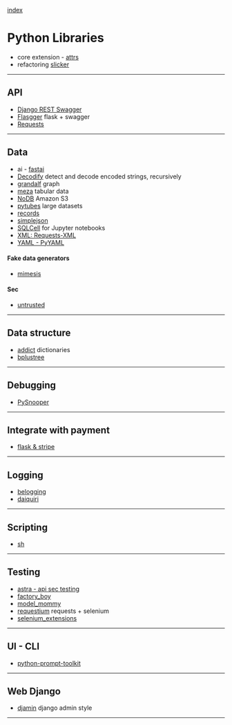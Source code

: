 [index](README.md#links)

# Python Libraries

* core extension - [attrs](https://github.com/python-attrs/attrs)
* refactoring [slicker](https://github.com/Khan/slicker)

---

## API

* [Django REST Swagger](https://django-rest-swagger.readthedocs.io/en/latest/)
* [Flasgger](https://github.com/rochacbruno/flasgger) flask + swagger
* [Requests](http://docs.python-requests.org/)

---

## Data

* ai - [fastai](https://github.com/fastai/fastai)
* [Decodify](https://github.com/s0md3v/Decodify) detect and decode encoded strings, recursively
* [grandalf](https://github.com/bdcht/grandalf) graph
* [meza](https://github.com/reubano/meza) tabular data
* [NoDB](https://github.com/Miserlou/NoDB) Amazon S3
* [pytubes](https://github.com/stestagg/pytubes) large datasets
* [records](https://github.com/kennethreitz/records)
* [simplejson](https://simplejson.readthedocs.io/en/latest/)
* [SQLCell](https://github.com/tmthyjames/SQLCell) for Jupyter notebooks
* [XML: Requests-XML](http://xml.python-requests.org)
* [YAML - PyYAML](http://pyyaml.org/wiki/PyYAMLDocumentation)

#### Fake data generators

* [mimesis](https://github.com/lk-geimfari/mimesis)

#### Sec

* [untrusted](https://github.com/tawesoft/untrusted.py)

---

## Data structure

* [addict](https://github.com/mewwts/addict) dictionaries
* [bplustree](https://github.com/NicolasLM/bplustree)

---

## Debugging

* [PySnooper](https://github.com/cool-RR/pysnooper)

---

## Integrate with payment

* [flask & stripe](https://github.com/holdenrehg/sample_flask_stripe_integration)

---

## Logging

* [belogging](https://github.com/georgeyk/belogging)
* [daiquiri](http://daiquiri.readthedocs.io/en/latest/)

---

## Scripting

* [sh](https://amoffat.github.io/sh/)

---

## Testing

* [astra - api sec testing](https://github.com/flipkart-incubator/Astra)
* [factory_boy](https://factoryboy.readthedocs.io/en/latest/)
* [model_mommy](https://github.com/vandersonmota/model_mommy)
* [requestium](https://github.com/tryolabs/requestium) requests + selenium
* [selenium_extensions](https://github.com/pythad/selenium_extensions)

---

## UI - CLI

* [python-prompt-toolkit](https://github.com/prompt-toolkit/python-prompt-toolkit)

---

## Web Django

* [djamin](https://github.com/hersonls/djamin) django admin style

---


